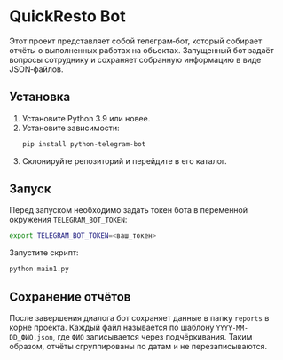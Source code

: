 # QuickResto Bot

Этот проект представляет собой телеграм‑бот, который собирает отчёты о выполненных работах на объектах. Запущенный бот задаёт вопросы сотруднику и сохраняет собранную информацию в виде JSON‑файлов.

## Установка

1. Установите Python 3.9 или новее.
2. Установите зависимости:
   ```bash
   pip install python-telegram-bot
   ```
3. Склонируйте репозиторий и перейдите в его каталог.

## Запуск

Перед запуском необходимо задать токен бота в переменной окружения `TELEGRAM_BOT_TOKEN`:

```bash
export TELEGRAM_BOT_TOKEN=<ваш_токен>
```

Запустите скрипт:

```bash
python main1.py
```

## Сохранение отчётов

После завершения диалога бот сохраняет данные в папку `reports` в корне проекта. Каждый файл называется по шаблону `YYYY-MM-DD_ФИО.json`, где `ФИО` записывается через подчёркивания. Таким образом, отчёты сгруппированы по датам и не перезаписываются.
